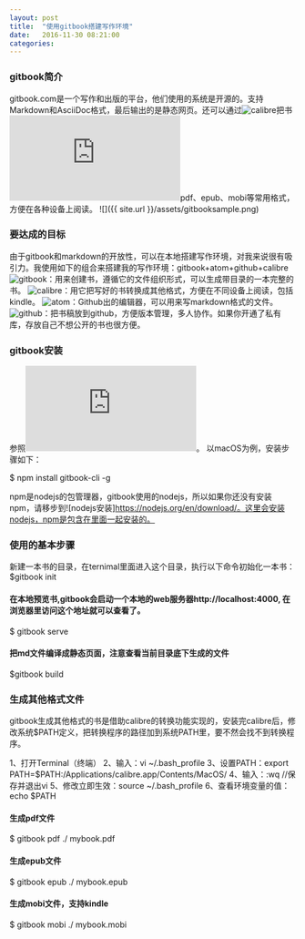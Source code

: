 ```yaml
---
layout: post
title:  "使用gitbook搭建写作环境"
date:   2016-11-30 08:21:00
categories:
---
```

### gitbook简介
gitbook.com是一个写作和出版的平台，他们使用的系统是开源的。支持Markdown和AsciiDoc格式，最后输出的是静态网页。还可以通过![calibre](https://calibre-ebook.com/download_osx)把书![转成](http://toolchain.gitbook.com/ebook.html)pdf、epub、mobi等常用格式，方便在各种设备上阅读。
![]({{ site.url }}/assets/gitbooksample.png)

### 要达成的目标
由于gitbook和markdown的开放性，可以在本地搭建写作环境，对我来说很有吸引力。我使用如下的组合来搭建我的写作环境：gitbook+atom+github+calibre
![gitbook](https://github.com/GitbookIO/gitbook)：用来创建书，遵循它的文件组织形式，可以生成带目录的一本完整的书。
![calibre](https://calibre-ebook.com)：用它把写好的书转换成其他格式，方便在不同设备上阅读，包括kindle。
![atom](https://atom.io/)：Github出的编辑器，可以用来写markdown格式的文件。
![github](https://github.com)：把书稿放到github，方便版本管理，多人协作。如果你开通了私有库，存放自己不想公开的书也很方便。

### gitbook安装
参照![gitbook官方安装说明](https://github.com/GitbookIO/gitbook/blob/master/docs/setup.md)。
以macOS为例，安装步骤如下：

$ npm install gitbook-cli -g

npm是nodejs的包管理器，gitbook使用的nodejs，所以如果你还没有安装npm，请移步到![nodejs安装]https://nodejs.org/en/download/。这里会安装nodejs，npm是包含在里面一起安装的。

### 使用的基本步骤
新建一本书的目录，在ternimal里面进入这个目录，执行以下命令初始化一本书：
$gitbook init

#### 在本地预览书,gitbook会启动一个本地的web服务器http://localhost:4000, 在浏览器里访问这个地址就可以查看了。
$ gitbook serve

#### 把md文件编译成静态页面，注意查看当前目录底下生成的文件
$gitbook build

### 生成其他格式文件
gitbook生成其他格式的书是借助calibre的转换功能实现的，安装完calibre后，修改系统$PATH定义，把转换程序的路径加到系统PATH里，要不然会找不到转换程序。

1、打开Terminal（终端）
2、输入：vi ~/.bash_profile
3、设置PATH：export PATH=$PATH:/Applications/calibre.app/Contents/MacOS/
4、输入：:wq    //保存并退出vi
5、修改立即生效：source ~/.bash_profile
6、查看环境变量的值：echo $PATH

#### 生成pdf文件

$ gitbook pdf ./ mybook.pdf

#### 生成epub文件

$ gitbook epub ./ mybook.epub

#### 生成mobi文件，支持kindle

$ gitbook mobi ./ mybook.mobi
